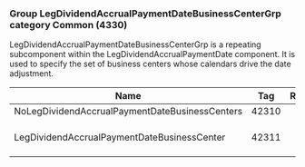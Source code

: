 ### Group LegDividendAccrualPaymentDateBusinessCenterGrp category Common (4330)

LegDividendAccrualPaymentDateBusinessCenterGrp is a repeating subcomponent within the LegDividendAccrualPaymentDate component. It is used to specify the set of business centers whose calendars drive the date adjustment.

| Name                                           | Tag   | Req'd | Documentation                                                          |
|------------------------------------------------|-------|----------|------------------------------------------------------------------------|
| NoLegDividendAccrualPaymentDateBusinessCenters | 42310 |       |                                                                        |
| LegDividendAccrualPaymentDateBusinessCenter    | 42311 |       | Required if NoLegDividendAccrualPaymentDateBusinessCenters(42310) > 0. |

